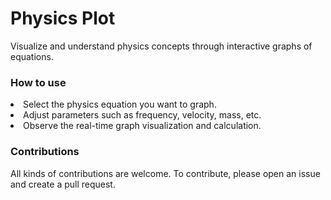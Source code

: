 # Physics Plot
Visualize and understand physics concepts through interactive graphs of equations.

<h3>How to use</h3>
<li>Select the physics equation you want to graph.
<li>Adjust parameters such as frequency, velocity, mass, etc.
<li>Observe the real-time graph visualization and calculation.

<h3>Contributions</h3>
All kinds of contributions are welcome. To contribute, please open an issue and create a pull request.
